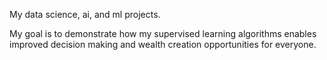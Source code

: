 My data science, ai, and ml projects. 

My goal is to demonstrate how my supervised learning algorithms enables improved decision making and wealth creation opportunities for everyone. 
